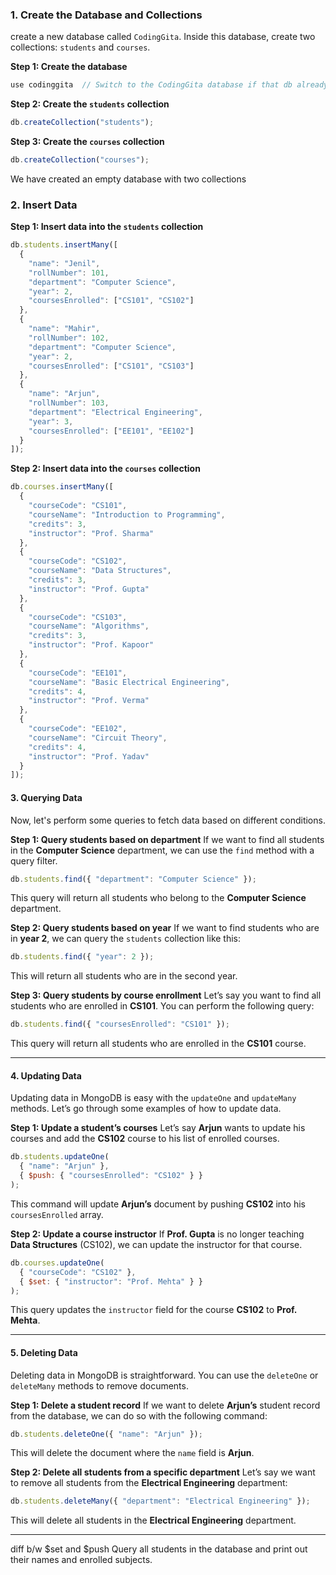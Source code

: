 ### **1. Create the Database and Collections**

create a new database called `CodingGita`. Inside this database, create two collections: `students` and `courses`.

**Step 1: Create the database**
```js
use codinggita  // Switch to the CodingGita database if that db already exist. If it doesn't exist, MongoDB will create it automatically.
```
**Step 2: Create the `students` collection**
```js
db.createCollection("students");
```

**Step 3: Create the `courses` collection**
```js
db.createCollection("courses");
```
We have created an empty database with two collections

### **2. Insert Data**
**Step 1: Insert data into the `students` collection**
```js
db.students.insertMany([
  { 
    "name": "Jenil",
    "rollNumber": 101,
    "department": "Computer Science",
    "year": 2,
    "coursesEnrolled": ["CS101", "CS102"]
  },
  { 
    "name": "Mahir",
    "rollNumber": 102,
    "department": "Computer Science",
    "year": 2,
    "coursesEnrolled": ["CS101", "CS103"]
  },
  { 
    "name": "Arjun",
    "rollNumber": 103,
    "department": "Electrical Engineering",
    "year": 3,
    "coursesEnrolled": ["EE101", "EE102"]
  }
]);
```

**Step 2: Insert data into the `courses` collection**
```js
db.courses.insertMany([
  { 
    "courseCode": "CS101", 
    "courseName": "Introduction to Programming", 
    "credits": 3, 
    "instructor": "Prof. Sharma" 
  },
  { 
    "courseCode": "CS102", 
    "courseName": "Data Structures", 
    "credits": 3, 
    "instructor": "Prof. Gupta" 
  },
  { 
    "courseCode": "CS103", 
    "courseName": "Algorithms", 
    "credits": 3, 
    "instructor": "Prof. Kapoor" 
  },
  { 
    "courseCode": "EE101", 
    "courseName": "Basic Electrical Engineering", 
    "credits": 4, 
    "instructor": "Prof. Verma" 
  },
  { 
    "courseCode": "EE102", 
    "courseName": "Circuit Theory", 
    "credits": 4, 
    "instructor": "Prof. Yadav" 
  }
]);
```
#### **3. Querying Data**

Now, let's perform some queries to fetch data based on different conditions.

**Step 1: Query students based on department**
If we want to find all students in the **Computer Science** department, we can use the `find` method with a query filter.

```js
db.students.find({ "department": "Computer Science" });
```

This query will return all students who belong to the **Computer Science** department.

**Step 2: Query students based on year**
If we want to find students who are in **year 2**, we can query the `students` collection like this:

```js
db.students.find({ "year": 2 });
```

This will return all students who are in the second year.

**Step 3: Query students by course enrollment**
Let’s say you want to find all students who are enrolled in **CS101**. You can perform the following query:

```js
db.students.find({ "coursesEnrolled": "CS101" });
```

This query will return all students who are enrolled in the **CS101** course.

---

#### **4. Updating Data**

Updating data in MongoDB is easy with the `updateOne` and `updateMany` methods. Let’s go through some examples of how to update data.

**Step 1: Update a student’s courses**
Let’s say **Arjun** wants to update his courses and add the **CS102** course to his list of enrolled courses.

```js
db.students.updateOne(
  { "name": "Arjun" },
  { $push: { "coursesEnrolled": "CS102" } }
);
```

This command will update **Arjun’s** document by pushing **CS102** into his `coursesEnrolled` array.

**Step 2: Update a course instructor**
If **Prof. Gupta** is no longer teaching **Data Structures** (CS102), we can update the instructor for that course.

```js
db.courses.updateOne(
  { "courseCode": "CS102" },
  { $set: { "instructor": "Prof. Mehta" } }
);
```

This query updates the `instructor` field for the course **CS102** to **Prof. Mehta**.

---

#### **5. Deleting Data**

Deleting data in MongoDB is straightforward. You can use the `deleteOne` or `deleteMany` methods to remove documents.

**Step 1: Delete a student record**
If we want to delete **Arjun’s** student record from the database, we can do so with the following command:

```js
db.students.deleteOne({ "name": "Arjun" });
```

This will delete the document where the `name` field is **Arjun**.

**Step 2: Delete all students from a specific department**
Let’s say we want to remove all students from the **Electrical Engineering** department:

```js
db.students.deleteMany({ "department": "Electrical Engineering" });
```

This will delete all students in the **Electrical Engineering** department.

---

diff b/w $set and $push
Query all students in the database and print out their names and enrolled subjects.
